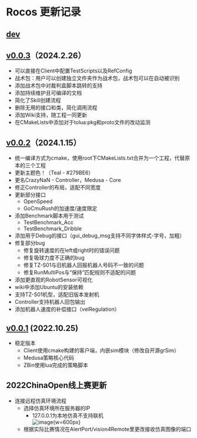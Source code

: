 # Rocos 更新记录

## [**dev**](https://github.com/Robocup-ssl-China/rocos/tree/dev)
## [**v0.0.3**](https://github.com/Robocup-ssl-China/rocos/releases/tag/v0.0.3)（2024.2.26）
  * 可以直接在Client中配置TestScripts以及RefConfig
  * 战术包：用户可以创建独立文件夹作为战术包，战术包可以在自动被识别
  * 添加战术包中对裁判盒脚本跳转的支持
  * 添加持续维护且可编译的文档
  * 简化了Skill创建流程
  * 删除无用的接口和类，简化调用流程
  * 添加Wiki支持，随工程一同更新
  * 在CMakeLists中添加对于tolua:pkg和proto文件的改动监测
## [**v0.0.2**](https://github.com/Robocup-ssl-China/rocos/releases/tag/v0.0.2)（2024.1.15）
  * 统一编译方式为cmake，使用root下CMakeLists.txt合并为一个工程，代替原本的三个工程
  * 更新主题色！（Teal - #279BE6）
  * 更名CrazyNaN - Controller，Medusa - Core
  * 修正Controller的布局，适配不同宽度
  * 更新部分接口
    * OpenSpeed
    * GoCmuRush的加速度/速度限定
  * 添加Benchmark脚本用于测试
    * TestBenchmark_Acc
    * TestBenchmark_Dribble
  * 添加用于Debug的接口（gui_debug_msg支持不同字体样式-字号，加粗）
  * 修复部分bug
    * 修复旋转速度的在left或right时的错误问题
    * 修复吸球力度不正确的bug
    * 修复TZ-S01与旧机器人回报机器人号码不一致的问题
    * 修复RunMultiPos与“保持”匹配规则不适配的问题
  * 添加更直观的RobotSensor可视化
  * wiki中添加Ubuntu的安装依赖
  * 支持TZ-S01机型，适配旧版本发射机
  * Controller支持机器人回包输出
  * 添加机器人速度的补偿接口（velRegulation）
## [**v0.0.1**](https://github.com/Robocup-ssl-China/rocos/releases/tag/v0.0.1) (2022.10.25)
  * 稳定版本
    * Client使用cmake构建的客户端，内嵌sim模块（修改自开源grSim）
    * Medusa策略核心代码
    * ZBin使用lua完成的策略脚本

## 2022ChinaOpen线上赛更新
- 连接远程仿真环境流程
  - 选择仿真环境所在服务器的IP
    - 127.0.0.1为本地仿真不支持联机 \
    ![image](../../img/chinaopen2022.jpg){w=600px}
  - 根据实际比赛情况在AlertPort/vision4Remote里更改接收仿真图像的端口